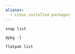 ```yaml
---
aliases:
  - Linux installed packages
---
```

```shell
snap list
```

```shell
dpkg -l
```

```shell
flatpak list
```